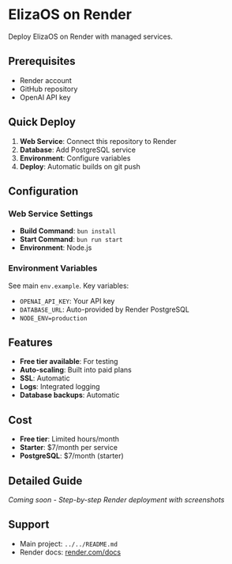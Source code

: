# ElizaOS on Render

Deploy ElizaOS on Render with managed services.

## Prerequisites

- Render account
- GitHub repository
- OpenAI API key

## Quick Deploy

1. **Web Service**: Connect this repository to Render
2. **Database**: Add PostgreSQL service
3. **Environment**: Configure variables
4. **Deploy**: Automatic builds on git push

## Configuration

### Web Service Settings
- **Build Command**: `bun install`
- **Start Command**: `bun run start`
- **Environment**: Node.js

### Environment Variables

See main `env.example`. Key variables:
- `OPENAI_API_KEY`: Your API key
- `DATABASE_URL`: Auto-provided by Render PostgreSQL
- `NODE_ENV=production`

## Features

- **Free tier available**: For testing
- **Auto-scaling**: Built into paid plans  
- **SSL**: Automatic
- **Logs**: Integrated logging
- **Database backups**: Automatic

## Cost

- **Free tier**: Limited hours/month
- **Starter**: $7/month per service
- **PostgreSQL**: $7/month (starter)

## Detailed Guide

*Coming soon - Step-by-step Render deployment with screenshots*

## Support

- Main project: `../../README.md`
- Render docs: [render.com/docs](https://render.com/docs) 